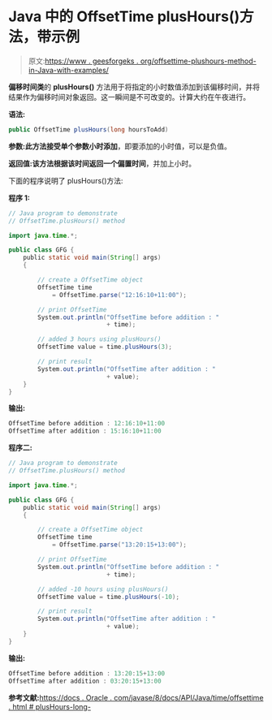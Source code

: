# Java 中的 OffsetTime plusHours()方法，带示例

> 原文:[https://www . geesforgeks . org/offsettime-plushours-method-in-Java-with-examples/](https://www.geeksforgeeks.org/offsettime-plushours-method-in-java-with-examples/)

**偏移时间类**的 **plusHours()** 方法用于将指定的小时数值添加到该偏移时间，并将结果作为偏移时间对象返回。这一瞬间是不可改变的。计算大约在午夜进行。

**语法:**

```java
public OffsetTime plusHours(long hoursToAdd)

```

**参数:**此方法接受单个参数**小时添加**，即要添加的小时值，可以是负值。

**返回值:**该方法根据该时间返回一个**偏置时间**，并加上小时。

下面的程序说明了 plusHours()方法:

**程序 1:**

```java
// Java program to demonstrate
// OffsetTime.plusHours() method

import java.time.*;

public class GFG {
    public static void main(String[] args)
    {

        // create a OffsetTime object
        OffsetTime time
            = OffsetTime.parse("12:16:10+11:00");

        // print OffsetTime
        System.out.println("OffsetTime before addition : "
                           + time);

        // added 3 hours using plusHours()
        OffsetTime value = time.plusHours(3);

        // print result
        System.out.println("OffsetTime after addition : "
                           + value);
    }
}
```

**输出:**

```java
OffsetTime before addition : 12:16:10+11:00
OffsetTime after addition : 15:16:10+11:00

```

**程序二:**

```java
// Java program to demonstrate
// OffsetTime.plusHours() method

import java.time.*;

public class GFG {
    public static void main(String[] args)
    {

        // create a OffsetTime object
        OffsetTime time
            = OffsetTime.parse("13:20:15+13:00");

        // print OffsetTime
        System.out.println("OffsetTime before addition : "
                           + time);

        // added -10 hours using plusHours()
        OffsetTime value = time.plusHours(-10);

        // print result
        System.out.println("OffsetTime after addition : "
                           + value);
    }
}
```

**输出:**

```java
OffsetTime before addition : 13:20:15+13:00
OffsetTime after addition : 03:20:15+13:00

```

**参考文献:**[https://docs . Oracle . com/javase/8/docs/API/Java/time/offsettime . html # plusHours-long-](https://docs.oracle.com/javase/8/docs/api/java/time/OffsetTime.html#plusHours-long-)